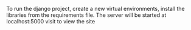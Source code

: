 To run the django project, create a new virtual environments, install the libraries from the requirements file. 
The server will be started at localhost:5000 visit to view the site
